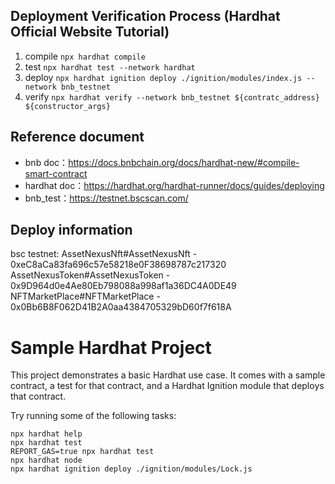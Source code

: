 ## Deployment Verification Process (Hardhat Official Website Tutorial)
1. compile `npx hardhat compile`
2. test `npx hardhat test --network hardhat`
3. deploy `npx hardhat ignition deploy ./ignition/modules/index.js --network bnb_testnet`
4. verify `npx hardhat verify --network bnb_testnet ${contratc_address}  ${constructor_args}`
## Reference document
- bnb doc：https://docs.bnbchain.org/docs/hardhat-new/#compile-smart-contract
- hardhat doc：https://hardhat.org/hardhat-runner/docs/guides/deploying
- bnb_test：https://testnet.bscscan.com/
## Deploy information
bsc testnet:
AssetNexusNft#AssetNexusNft - 0xeC8aCa83fa696c57e58218e0F38698787c217320
AssetNexusToken#AssetNexusToken - 0x9D964d0e4Ae80Eb798088a998af1a36DC4A0DE49
NFTMarketPlace#NFTMarketPlace - 0x0Bb6B8F062D41B2A0aa4384705329bD60f7f618A

# Sample Hardhat Project

This project demonstrates a basic Hardhat use case. It comes with a sample contract, a test for that contract, and a Hardhat Ignition module that deploys that contract.

Try running some of the following tasks:

```shell
npx hardhat help
npx hardhat test
REPORT_GAS=true npx hardhat test
npx hardhat node
npx hardhat ignition deploy ./ignition/modules/Lock.js
```

